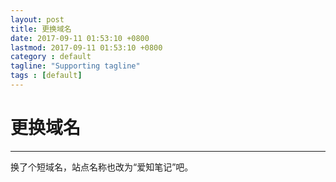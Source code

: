 ```yaml
---
layout: post
title: 更换域名
date: 2017-09-11 01:53:10 +0800
lastmod: 2017-09-11 01:53:10 +0800
category : default
tagline: "Supporting tagline"
tags : [default]
---
```

# 更换域名
---
换了个短域名，站点名称也改为“爱知笔记”吧。

